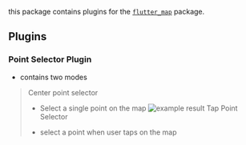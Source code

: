 this package contains plugins for the [`flutter_map`](https://pub.dev/packages/flutter_map) package.

## Plugins

### Point Selector Plugin

- contains two modes

> Center point selector
>
>- Select a single point on the map
![example result]("https://raw.githubusercontent.com/HemendCo/flutter_map_toolkit/.github_assets/center_point_selector.png")
> Tap Point Selector
>
>- select a point when user taps on the map
